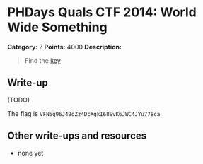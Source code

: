 # PHDays Quals CTF 2014: World Wide Something

**Category:** ?
**Points:** 4000
**Description:**

> Find the [key](world_wide_something.pcapng.bb7625881876ce291c9a8af3c17ae1d8)

## Write-up

(TODO)

The flag is `VFN5g96J49oZz4DcXgkI68SvK6JWC4JYu778ca`.

## Other write-ups and resources

* none yet

